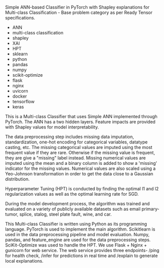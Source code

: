 Simple ANN-based Classifier in PyTorch with Shapley explanations for Multi-class Classification - Base problem category as per Ready Tensor specifications.

- ANN
- multi-class classification
- shapley
- XAI
- HPT
- sklearn
- python
- pandas
- numpy
- scikit-optimize
- flask
- nginx
- uvicorn
- docker
- tensorflow
- keras

This is a Multi-class Classifier that uses Simple ANN implemented through PyTorch. The ANN has a two hidden layers. Feature impacts are provided with Shapley values for model interpretability.

The data preprocessing step includes missing data imputation, standardization, one-hot encoding for categorical variables, datatype casting, etc. The missing categorical values are imputed using the most frequent value if they are rare. Otherwise if the missing value is frequent, they are give a "missing" label instead. Missing numerical values are imputed using the mean and a binary column is added to show a 'missing' indicator for the missing values. Numerical values are also scaled using a Yeo-Johnson transformation in order to get the data close to a Gaussian distribution.

Hyperparameter Tuning (HPT) is conducted by finding the optimal l1 and l2 regularization values as well as the optimal learning rate for SGD.

During the model development process, the algorithm was trained and evaluated on a variety of publicly available datasets such as email primary-tumor, splice, stalog, steel plate fault, wine, and car.

This Multi-class Classifier is written using Python as its programming language. PyTorch is used to implement the main algorithm. Scikitlearn is used in the data preprocessing pipeline and model evaluation. Numpy, pandas, and feature_engine are used for the data preprocessing steps. SciKit-Optimize was used to handle the HPT. We use Flask + Nginx + gunicorn for web service. The web service provides three endpoints- /ping for health check, /infer for predictions in real time and /explain to generate local explanations.
